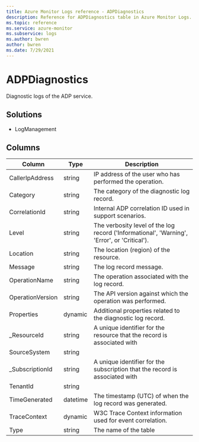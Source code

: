 ```yaml
---
title: Azure Monitor Logs reference - ADPDiagnostics
description: Reference for ADPDiagnostics table in Azure Monitor Logs.
ms.topic: reference
ms.service: azure-monitor
ms.subservice: logs
ms.author: bwren
author: bwren
ms.date: 7/29/2021
---
```


# ADPDiagnostics

 Diagnostic logs of the ADP service.

## Solutions

- LogManagement




## Columns

|Column|Type|Description|
|---|---|---|
|CallerIpAddress|string|IP address of the user who has performed the operation.|
|Category|string|The category of the diagnostic log record.|
|CorrelationId|string|Internal ADP correlation ID used in support scenarios.|
|Level|string|The verbosity level of the log record ('Informational', 'Warning', 'Error', or 'Critical').|
|Location|string|The location (region) of the resource.|
|Message|string|The log record message.|
|OperationName|string|The operation associated with the log record.|
|OperationVersion|string|The API version against which the operation was performed.|
|Properties|dynamic|Additional properties related to the diagnostic log record.|
|_ResourceId|string|A unique identifier for the resource that the record is associated with|
|SourceSystem|string||
|_SubscriptionId|string|A unique identifier for the subscription that the record is associated with|
|TenantId|string||
|TimeGenerated|datetime|The timestamp (UTC) of when the log record was generated.|
|TraceContext|dynamic|W3C Trace Context information used for event correlation.|
|Type|string|The name of the table|

